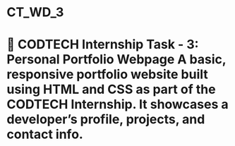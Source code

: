 # CT_WD_3
# 💼 CODTECH Internship Task - 3: Personal Portfolio Webpage  A basic, responsive portfolio website built using **HTML** and **CSS** as part of the CODTECH Internship. It showcases a developer’s profile, projects, and contact info.
